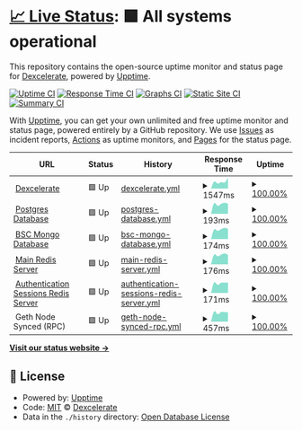 # [📈 Live Status](https://dexcelerate.github.io/upptime): <!--live status--> **🟩 All systems operational**

This repository contains the open-source uptime monitor and status page for [Dexcelerate](https://dexcelerate.github.io/upptime), powered by [Upptime](https://github.com/upptime/upptime).

[![Uptime CI](https://github.com/dexcelerate/upptime/workflows/Uptime%20CI/badge.svg)](https://github.com/dexcelerate/upptime/actions?query=workflow%3A%22Uptime+CI%22)
[![Response Time CI](https://github.com/dexcelerate/upptime/workflows/Response%20Time%20CI/badge.svg)](https://github.com/dexcelerate/upptime/actions?query=workflow%3A%22Response+Time+CI%22)
[![Graphs CI](https://github.com/dexcelerate/upptime/workflows/Graphs%20CI/badge.svg)](https://github.com/dexcelerate/upptime/actions?query=workflow%3A%22Graphs+CI%22)
[![Static Site CI](https://github.com/dexcelerate/upptime/workflows/Static%20Site%20CI/badge.svg)](https://github.com/dexcelerate/upptime/actions?query=workflow%3A%22Static+Site+CI%22)
[![Summary CI](https://github.com/dexcelerate/upptime/workflows/Summary%20CI/badge.svg)](https://github.com/dexcelerate/upptime/actions?query=workflow%3A%22Summary+CI%22)

With [Upptime](https://upptime.js.org), you can get your own unlimited and free uptime monitor and status page, powered entirely by a GitHub repository. We use [Issues](https://github.com/dexcelerate/upptime/issues) as incident reports, [Actions](https://github.com/dexcelerate/upptime/actions) as uptime monitors, and [Pages](https://dexcelerate.github.io/upptime) for the status page.

<!--start: status pages-->
<!-- This summary is generated by Upptime (https://github.com/upptime/upptime) -->
<!-- Do not edit this manually, your changes will be overwritten -->
<!-- prettier-ignore -->
| URL | Status | History | Response Time | Uptime |
| --- | ------ | ------- | ------------- | ------ |
| <img alt="" src="https://icons.duckduckgo.com/ip3/dexcelerate.com.ico" height="13"> [Dexcelerate](https://dexcelerate.com) | 🟩 Up | [dexcelerate.yml](https://github.com/Dexcelerate/upptime/commits/HEAD/history/dexcelerate.yml) | <details><summary><img alt="Response time graph" src="./graphs/dexcelerate/response-time-week.png" height="20"> 1547ms</summary><br><a href="https://dexcelerate.github.io/upptime/history/dexcelerate"><img alt="Response time 1547" src="https://img.shields.io/endpoint?url=https%3A%2F%2Fraw.githubusercontent.com%2FDexcelerate%2Fupptime%2FHEAD%2Fapi%2Fdexcelerate%2Fresponse-time.json"></a><br><a href="https://dexcelerate.github.io/upptime/history/dexcelerate"><img alt="24-hour response time 1547" src="https://img.shields.io/endpoint?url=https%3A%2F%2Fraw.githubusercontent.com%2FDexcelerate%2Fupptime%2FHEAD%2Fapi%2Fdexcelerate%2Fresponse-time-day.json"></a><br><a href="https://dexcelerate.github.io/upptime/history/dexcelerate"><img alt="7-day response time 1547" src="https://img.shields.io/endpoint?url=https%3A%2F%2Fraw.githubusercontent.com%2FDexcelerate%2Fupptime%2FHEAD%2Fapi%2Fdexcelerate%2Fresponse-time-week.json"></a><br><a href="https://dexcelerate.github.io/upptime/history/dexcelerate"><img alt="30-day response time 1547" src="https://img.shields.io/endpoint?url=https%3A%2F%2Fraw.githubusercontent.com%2FDexcelerate%2Fupptime%2FHEAD%2Fapi%2Fdexcelerate%2Fresponse-time-month.json"></a><br><a href="https://dexcelerate.github.io/upptime/history/dexcelerate"><img alt="1-year response time 1547" src="https://img.shields.io/endpoint?url=https%3A%2F%2Fraw.githubusercontent.com%2FDexcelerate%2Fupptime%2FHEAD%2Fapi%2Fdexcelerate%2Fresponse-time-year.json"></a></details> | <details><summary><a href="https://dexcelerate.github.io/upptime/history/dexcelerate">100.00%</a></summary><a href="https://dexcelerate.github.io/upptime/history/dexcelerate"><img alt="All-time uptime 100.00%" src="https://img.shields.io/endpoint?url=https%3A%2F%2Fraw.githubusercontent.com%2FDexcelerate%2Fupptime%2FHEAD%2Fapi%2Fdexcelerate%2Fuptime.json"></a><br><a href="https://dexcelerate.github.io/upptime/history/dexcelerate"><img alt="24-hour uptime 100.00%" src="https://img.shields.io/endpoint?url=https%3A%2F%2Fraw.githubusercontent.com%2FDexcelerate%2Fupptime%2FHEAD%2Fapi%2Fdexcelerate%2Fuptime-day.json"></a><br><a href="https://dexcelerate.github.io/upptime/history/dexcelerate"><img alt="7-day uptime 100.00%" src="https://img.shields.io/endpoint?url=https%3A%2F%2Fraw.githubusercontent.com%2FDexcelerate%2Fupptime%2FHEAD%2Fapi%2Fdexcelerate%2Fuptime-week.json"></a><br><a href="https://dexcelerate.github.io/upptime/history/dexcelerate"><img alt="30-day uptime 100.00%" src="https://img.shields.io/endpoint?url=https%3A%2F%2Fraw.githubusercontent.com%2FDexcelerate%2Fupptime%2FHEAD%2Fapi%2Fdexcelerate%2Fuptime-month.json"></a><br><a href="https://dexcelerate.github.io/upptime/history/dexcelerate"><img alt="1-year uptime 100.00%" src="https://img.shields.io/endpoint?url=https%3A%2F%2Fraw.githubusercontent.com%2FDexcelerate%2Fupptime%2FHEAD%2Fapi%2Fdexcelerate%2Fuptime-year.json"></a></details>
| <img alt="" src="https://icons.duckduckgo.com/ip3/null.ico" height="13"> [Postgres Database](pg-1.dexcelerate.com) | 🟩 Up | [postgres-database.yml](https://github.com/Dexcelerate/upptime/commits/HEAD/history/postgres-database.yml) | <details><summary><img alt="Response time graph" src="./graphs/postgres-database/response-time-week.png" height="20"> 193ms</summary><br><a href="https://dexcelerate.github.io/upptime/history/postgres-database"><img alt="Response time 193" src="https://img.shields.io/endpoint?url=https%3A%2F%2Fraw.githubusercontent.com%2FDexcelerate%2Fupptime%2FHEAD%2Fapi%2Fpostgres-database%2Fresponse-time.json"></a><br><a href="https://dexcelerate.github.io/upptime/history/postgres-database"><img alt="24-hour response time 193" src="https://img.shields.io/endpoint?url=https%3A%2F%2Fraw.githubusercontent.com%2FDexcelerate%2Fupptime%2FHEAD%2Fapi%2Fpostgres-database%2Fresponse-time-day.json"></a><br><a href="https://dexcelerate.github.io/upptime/history/postgres-database"><img alt="7-day response time 193" src="https://img.shields.io/endpoint?url=https%3A%2F%2Fraw.githubusercontent.com%2FDexcelerate%2Fupptime%2FHEAD%2Fapi%2Fpostgres-database%2Fresponse-time-week.json"></a><br><a href="https://dexcelerate.github.io/upptime/history/postgres-database"><img alt="30-day response time 193" src="https://img.shields.io/endpoint?url=https%3A%2F%2Fraw.githubusercontent.com%2FDexcelerate%2Fupptime%2FHEAD%2Fapi%2Fpostgres-database%2Fresponse-time-month.json"></a><br><a href="https://dexcelerate.github.io/upptime/history/postgres-database"><img alt="1-year response time 193" src="https://img.shields.io/endpoint?url=https%3A%2F%2Fraw.githubusercontent.com%2FDexcelerate%2Fupptime%2FHEAD%2Fapi%2Fpostgres-database%2Fresponse-time-year.json"></a></details> | <details><summary><a href="https://dexcelerate.github.io/upptime/history/postgres-database">100.00%</a></summary><a href="https://dexcelerate.github.io/upptime/history/postgres-database"><img alt="All-time uptime 100.00%" src="https://img.shields.io/endpoint?url=https%3A%2F%2Fraw.githubusercontent.com%2FDexcelerate%2Fupptime%2FHEAD%2Fapi%2Fpostgres-database%2Fuptime.json"></a><br><a href="https://dexcelerate.github.io/upptime/history/postgres-database"><img alt="24-hour uptime 100.00%" src="https://img.shields.io/endpoint?url=https%3A%2F%2Fraw.githubusercontent.com%2FDexcelerate%2Fupptime%2FHEAD%2Fapi%2Fpostgres-database%2Fuptime-day.json"></a><br><a href="https://dexcelerate.github.io/upptime/history/postgres-database"><img alt="7-day uptime 100.00%" src="https://img.shields.io/endpoint?url=https%3A%2F%2Fraw.githubusercontent.com%2FDexcelerate%2Fupptime%2FHEAD%2Fapi%2Fpostgres-database%2Fuptime-week.json"></a><br><a href="https://dexcelerate.github.io/upptime/history/postgres-database"><img alt="30-day uptime 100.00%" src="https://img.shields.io/endpoint?url=https%3A%2F%2Fraw.githubusercontent.com%2FDexcelerate%2Fupptime%2FHEAD%2Fapi%2Fpostgres-database%2Fuptime-month.json"></a><br><a href="https://dexcelerate.github.io/upptime/history/postgres-database"><img alt="1-year uptime 100.00%" src="https://img.shields.io/endpoint?url=https%3A%2F%2Fraw.githubusercontent.com%2FDexcelerate%2Fupptime%2FHEAD%2Fapi%2Fpostgres-database%2Fuptime-year.json"></a></details>
| <img alt="" src="https://icons.duckduckgo.com/ip3/null.ico" height="13"> [BSC Mongo Database](bsc-mongo-1.dexcelerate.com) | 🟩 Up | [bsc-mongo-database.yml](https://github.com/Dexcelerate/upptime/commits/HEAD/history/bsc-mongo-database.yml) | <details><summary><img alt="Response time graph" src="./graphs/bsc-mongo-database/response-time-week.png" height="20"> 174ms</summary><br><a href="https://dexcelerate.github.io/upptime/history/bsc-mongo-database"><img alt="Response time 174" src="https://img.shields.io/endpoint?url=https%3A%2F%2Fraw.githubusercontent.com%2FDexcelerate%2Fupptime%2FHEAD%2Fapi%2Fbsc-mongo-database%2Fresponse-time.json"></a><br><a href="https://dexcelerate.github.io/upptime/history/bsc-mongo-database"><img alt="24-hour response time 174" src="https://img.shields.io/endpoint?url=https%3A%2F%2Fraw.githubusercontent.com%2FDexcelerate%2Fupptime%2FHEAD%2Fapi%2Fbsc-mongo-database%2Fresponse-time-day.json"></a><br><a href="https://dexcelerate.github.io/upptime/history/bsc-mongo-database"><img alt="7-day response time 174" src="https://img.shields.io/endpoint?url=https%3A%2F%2Fraw.githubusercontent.com%2FDexcelerate%2Fupptime%2FHEAD%2Fapi%2Fbsc-mongo-database%2Fresponse-time-week.json"></a><br><a href="https://dexcelerate.github.io/upptime/history/bsc-mongo-database"><img alt="30-day response time 174" src="https://img.shields.io/endpoint?url=https%3A%2F%2Fraw.githubusercontent.com%2FDexcelerate%2Fupptime%2FHEAD%2Fapi%2Fbsc-mongo-database%2Fresponse-time-month.json"></a><br><a href="https://dexcelerate.github.io/upptime/history/bsc-mongo-database"><img alt="1-year response time 174" src="https://img.shields.io/endpoint?url=https%3A%2F%2Fraw.githubusercontent.com%2FDexcelerate%2Fupptime%2FHEAD%2Fapi%2Fbsc-mongo-database%2Fresponse-time-year.json"></a></details> | <details><summary><a href="https://dexcelerate.github.io/upptime/history/bsc-mongo-database">100.00%</a></summary><a href="https://dexcelerate.github.io/upptime/history/bsc-mongo-database"><img alt="All-time uptime 100.00%" src="https://img.shields.io/endpoint?url=https%3A%2F%2Fraw.githubusercontent.com%2FDexcelerate%2Fupptime%2FHEAD%2Fapi%2Fbsc-mongo-database%2Fuptime.json"></a><br><a href="https://dexcelerate.github.io/upptime/history/bsc-mongo-database"><img alt="24-hour uptime 100.00%" src="https://img.shields.io/endpoint?url=https%3A%2F%2Fraw.githubusercontent.com%2FDexcelerate%2Fupptime%2FHEAD%2Fapi%2Fbsc-mongo-database%2Fuptime-day.json"></a><br><a href="https://dexcelerate.github.io/upptime/history/bsc-mongo-database"><img alt="7-day uptime 100.00%" src="https://img.shields.io/endpoint?url=https%3A%2F%2Fraw.githubusercontent.com%2FDexcelerate%2Fupptime%2FHEAD%2Fapi%2Fbsc-mongo-database%2Fuptime-week.json"></a><br><a href="https://dexcelerate.github.io/upptime/history/bsc-mongo-database"><img alt="30-day uptime 100.00%" src="https://img.shields.io/endpoint?url=https%3A%2F%2Fraw.githubusercontent.com%2FDexcelerate%2Fupptime%2FHEAD%2Fapi%2Fbsc-mongo-database%2Fuptime-month.json"></a><br><a href="https://dexcelerate.github.io/upptime/history/bsc-mongo-database"><img alt="1-year uptime 100.00%" src="https://img.shields.io/endpoint?url=https%3A%2F%2Fraw.githubusercontent.com%2FDexcelerate%2Fupptime%2FHEAD%2Fapi%2Fbsc-mongo-database%2Fuptime-year.json"></a></details>
| <img alt="" src="https://icons.duckduckgo.com/ip3/null.ico" height="13"> [Main Redis Server](redis-1.dexcelerate.com) | 🟩 Up | [main-redis-server.yml](https://github.com/Dexcelerate/upptime/commits/HEAD/history/main-redis-server.yml) | <details><summary><img alt="Response time graph" src="./graphs/main-redis-server/response-time-week.png" height="20"> 176ms</summary><br><a href="https://dexcelerate.github.io/upptime/history/main-redis-server"><img alt="Response time 176" src="https://img.shields.io/endpoint?url=https%3A%2F%2Fraw.githubusercontent.com%2FDexcelerate%2Fupptime%2FHEAD%2Fapi%2Fmain-redis-server%2Fresponse-time.json"></a><br><a href="https://dexcelerate.github.io/upptime/history/main-redis-server"><img alt="24-hour response time 176" src="https://img.shields.io/endpoint?url=https%3A%2F%2Fraw.githubusercontent.com%2FDexcelerate%2Fupptime%2FHEAD%2Fapi%2Fmain-redis-server%2Fresponse-time-day.json"></a><br><a href="https://dexcelerate.github.io/upptime/history/main-redis-server"><img alt="7-day response time 176" src="https://img.shields.io/endpoint?url=https%3A%2F%2Fraw.githubusercontent.com%2FDexcelerate%2Fupptime%2FHEAD%2Fapi%2Fmain-redis-server%2Fresponse-time-week.json"></a><br><a href="https://dexcelerate.github.io/upptime/history/main-redis-server"><img alt="30-day response time 176" src="https://img.shields.io/endpoint?url=https%3A%2F%2Fraw.githubusercontent.com%2FDexcelerate%2Fupptime%2FHEAD%2Fapi%2Fmain-redis-server%2Fresponse-time-month.json"></a><br><a href="https://dexcelerate.github.io/upptime/history/main-redis-server"><img alt="1-year response time 176" src="https://img.shields.io/endpoint?url=https%3A%2F%2Fraw.githubusercontent.com%2FDexcelerate%2Fupptime%2FHEAD%2Fapi%2Fmain-redis-server%2Fresponse-time-year.json"></a></details> | <details><summary><a href="https://dexcelerate.github.io/upptime/history/main-redis-server">100.00%</a></summary><a href="https://dexcelerate.github.io/upptime/history/main-redis-server"><img alt="All-time uptime 100.00%" src="https://img.shields.io/endpoint?url=https%3A%2F%2Fraw.githubusercontent.com%2FDexcelerate%2Fupptime%2FHEAD%2Fapi%2Fmain-redis-server%2Fuptime.json"></a><br><a href="https://dexcelerate.github.io/upptime/history/main-redis-server"><img alt="24-hour uptime 100.00%" src="https://img.shields.io/endpoint?url=https%3A%2F%2Fraw.githubusercontent.com%2FDexcelerate%2Fupptime%2FHEAD%2Fapi%2Fmain-redis-server%2Fuptime-day.json"></a><br><a href="https://dexcelerate.github.io/upptime/history/main-redis-server"><img alt="7-day uptime 100.00%" src="https://img.shields.io/endpoint?url=https%3A%2F%2Fraw.githubusercontent.com%2FDexcelerate%2Fupptime%2FHEAD%2Fapi%2Fmain-redis-server%2Fuptime-week.json"></a><br><a href="https://dexcelerate.github.io/upptime/history/main-redis-server"><img alt="30-day uptime 100.00%" src="https://img.shields.io/endpoint?url=https%3A%2F%2Fraw.githubusercontent.com%2FDexcelerate%2Fupptime%2FHEAD%2Fapi%2Fmain-redis-server%2Fuptime-month.json"></a><br><a href="https://dexcelerate.github.io/upptime/history/main-redis-server"><img alt="1-year uptime 100.00%" src="https://img.shields.io/endpoint?url=https%3A%2F%2Fraw.githubusercontent.com%2FDexcelerate%2Fupptime%2FHEAD%2Fapi%2Fmain-redis-server%2Fuptime-year.json"></a></details>
| <img alt="" src="https://icons.duckduckgo.com/ip3/null.ico" height="13"> [Authentication Sessions Redis Server](redis-1.dexcelerate.com) | 🟩 Up | [authentication-sessions-redis-server.yml](https://github.com/Dexcelerate/upptime/commits/HEAD/history/authentication-sessions-redis-server.yml) | <details><summary><img alt="Response time graph" src="./graphs/authentication-sessions-redis-server/response-time-week.png" height="20"> 171ms</summary><br><a href="https://dexcelerate.github.io/upptime/history/authentication-sessions-redis-server"><img alt="Response time 171" src="https://img.shields.io/endpoint?url=https%3A%2F%2Fraw.githubusercontent.com%2FDexcelerate%2Fupptime%2FHEAD%2Fapi%2Fauthentication-sessions-redis-server%2Fresponse-time.json"></a><br><a href="https://dexcelerate.github.io/upptime/history/authentication-sessions-redis-server"><img alt="24-hour response time 171" src="https://img.shields.io/endpoint?url=https%3A%2F%2Fraw.githubusercontent.com%2FDexcelerate%2Fupptime%2FHEAD%2Fapi%2Fauthentication-sessions-redis-server%2Fresponse-time-day.json"></a><br><a href="https://dexcelerate.github.io/upptime/history/authentication-sessions-redis-server"><img alt="7-day response time 171" src="https://img.shields.io/endpoint?url=https%3A%2F%2Fraw.githubusercontent.com%2FDexcelerate%2Fupptime%2FHEAD%2Fapi%2Fauthentication-sessions-redis-server%2Fresponse-time-week.json"></a><br><a href="https://dexcelerate.github.io/upptime/history/authentication-sessions-redis-server"><img alt="30-day response time 171" src="https://img.shields.io/endpoint?url=https%3A%2F%2Fraw.githubusercontent.com%2FDexcelerate%2Fupptime%2FHEAD%2Fapi%2Fauthentication-sessions-redis-server%2Fresponse-time-month.json"></a><br><a href="https://dexcelerate.github.io/upptime/history/authentication-sessions-redis-server"><img alt="1-year response time 171" src="https://img.shields.io/endpoint?url=https%3A%2F%2Fraw.githubusercontent.com%2FDexcelerate%2Fupptime%2FHEAD%2Fapi%2Fauthentication-sessions-redis-server%2Fresponse-time-year.json"></a></details> | <details><summary><a href="https://dexcelerate.github.io/upptime/history/authentication-sessions-redis-server">100.00%</a></summary><a href="https://dexcelerate.github.io/upptime/history/authentication-sessions-redis-server"><img alt="All-time uptime 100.00%" src="https://img.shields.io/endpoint?url=https%3A%2F%2Fraw.githubusercontent.com%2FDexcelerate%2Fupptime%2FHEAD%2Fapi%2Fauthentication-sessions-redis-server%2Fuptime.json"></a><br><a href="https://dexcelerate.github.io/upptime/history/authentication-sessions-redis-server"><img alt="24-hour uptime 100.00%" src="https://img.shields.io/endpoint?url=https%3A%2F%2Fraw.githubusercontent.com%2FDexcelerate%2Fupptime%2FHEAD%2Fapi%2Fauthentication-sessions-redis-server%2Fuptime-day.json"></a><br><a href="https://dexcelerate.github.io/upptime/history/authentication-sessions-redis-server"><img alt="7-day uptime 100.00%" src="https://img.shields.io/endpoint?url=https%3A%2F%2Fraw.githubusercontent.com%2FDexcelerate%2Fupptime%2FHEAD%2Fapi%2Fauthentication-sessions-redis-server%2Fuptime-week.json"></a><br><a href="https://dexcelerate.github.io/upptime/history/authentication-sessions-redis-server"><img alt="30-day uptime 100.00%" src="https://img.shields.io/endpoint?url=https%3A%2F%2Fraw.githubusercontent.com%2FDexcelerate%2Fupptime%2FHEAD%2Fapi%2Fauthentication-sessions-redis-server%2Fuptime-month.json"></a><br><a href="https://dexcelerate.github.io/upptime/history/authentication-sessions-redis-server"><img alt="1-year uptime 100.00%" src="https://img.shields.io/endpoint?url=https%3A%2F%2Fraw.githubusercontent.com%2FDexcelerate%2Fupptime%2FHEAD%2Fapi%2Fauthentication-sessions-redis-server%2Fuptime-year.json"></a></details>
| <img alt="" src="https://icons.duckduckgo.com/ip3/null.ico" height="13"> Geth Node Synced (RPC) | 🟩 Up | [geth-node-synced-rpc.yml](https://github.com/Dexcelerate/upptime/commits/HEAD/history/geth-node-synced-rpc.yml) | <details><summary><img alt="Response time graph" src="./graphs/geth-node-synced-rpc/response-time-week.png" height="20"> 457ms</summary><br><a href="https://dexcelerate.github.io/upptime/history/geth-node-synced-rpc"><img alt="Response time 457" src="https://img.shields.io/endpoint?url=https%3A%2F%2Fraw.githubusercontent.com%2FDexcelerate%2Fupptime%2FHEAD%2Fapi%2Fgeth-node-synced-rpc%2Fresponse-time.json"></a><br><a href="https://dexcelerate.github.io/upptime/history/geth-node-synced-rpc"><img alt="24-hour response time 457" src="https://img.shields.io/endpoint?url=https%3A%2F%2Fraw.githubusercontent.com%2FDexcelerate%2Fupptime%2FHEAD%2Fapi%2Fgeth-node-synced-rpc%2Fresponse-time-day.json"></a><br><a href="https://dexcelerate.github.io/upptime/history/geth-node-synced-rpc"><img alt="7-day response time 457" src="https://img.shields.io/endpoint?url=https%3A%2F%2Fraw.githubusercontent.com%2FDexcelerate%2Fupptime%2FHEAD%2Fapi%2Fgeth-node-synced-rpc%2Fresponse-time-week.json"></a><br><a href="https://dexcelerate.github.io/upptime/history/geth-node-synced-rpc"><img alt="30-day response time 457" src="https://img.shields.io/endpoint?url=https%3A%2F%2Fraw.githubusercontent.com%2FDexcelerate%2Fupptime%2FHEAD%2Fapi%2Fgeth-node-synced-rpc%2Fresponse-time-month.json"></a><br><a href="https://dexcelerate.github.io/upptime/history/geth-node-synced-rpc"><img alt="1-year response time 457" src="https://img.shields.io/endpoint?url=https%3A%2F%2Fraw.githubusercontent.com%2FDexcelerate%2Fupptime%2FHEAD%2Fapi%2Fgeth-node-synced-rpc%2Fresponse-time-year.json"></a></details> | <details><summary><a href="https://dexcelerate.github.io/upptime/history/geth-node-synced-rpc">100.00%</a></summary><a href="https://dexcelerate.github.io/upptime/history/geth-node-synced-rpc"><img alt="All-time uptime 100.00%" src="https://img.shields.io/endpoint?url=https%3A%2F%2Fraw.githubusercontent.com%2FDexcelerate%2Fupptime%2FHEAD%2Fapi%2Fgeth-node-synced-rpc%2Fuptime.json"></a><br><a href="https://dexcelerate.github.io/upptime/history/geth-node-synced-rpc"><img alt="24-hour uptime 100.00%" src="https://img.shields.io/endpoint?url=https%3A%2F%2Fraw.githubusercontent.com%2FDexcelerate%2Fupptime%2FHEAD%2Fapi%2Fgeth-node-synced-rpc%2Fuptime-day.json"></a><br><a href="https://dexcelerate.github.io/upptime/history/geth-node-synced-rpc"><img alt="7-day uptime 100.00%" src="https://img.shields.io/endpoint?url=https%3A%2F%2Fraw.githubusercontent.com%2FDexcelerate%2Fupptime%2FHEAD%2Fapi%2Fgeth-node-synced-rpc%2Fuptime-week.json"></a><br><a href="https://dexcelerate.github.io/upptime/history/geth-node-synced-rpc"><img alt="30-day uptime 100.00%" src="https://img.shields.io/endpoint?url=https%3A%2F%2Fraw.githubusercontent.com%2FDexcelerate%2Fupptime%2FHEAD%2Fapi%2Fgeth-node-synced-rpc%2Fuptime-month.json"></a><br><a href="https://dexcelerate.github.io/upptime/history/geth-node-synced-rpc"><img alt="1-year uptime 100.00%" src="https://img.shields.io/endpoint?url=https%3A%2F%2Fraw.githubusercontent.com%2FDexcelerate%2Fupptime%2FHEAD%2Fapi%2Fgeth-node-synced-rpc%2Fuptime-year.json"></a></details>

<!--end: status pages-->

[**Visit our status website →**](https://dexcelerate.github.io/upptime)

## 📄 License

- Powered by: [Upptime](https://github.com/upptime/upptime)
- Code: [MIT](./LICENSE) © [Dexcelerate](https://dexcelerate.github.io/upptime)
- Data in the `./history` directory: [Open Database License](https://opendatacommons.org/licenses/odbl/1-0/)
